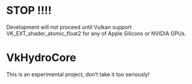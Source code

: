 # STOP !!!!
Development will not proceed until Vulkan support VK_EXT_shader_atomic_float2 for any of Apple Silicons or NVIDIA GPUs.

# VkHydroCore

This is an experimental project, don’t take it too seriously!
